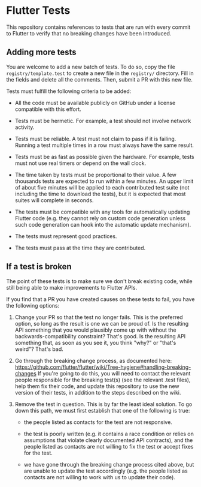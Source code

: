 # Flutter Tests

This repository contains references to tests that are run with every commit to
Flutter to verify that no breaking changes have been introduced.

## Adding more tests

You are welcome to add a new batch of tests. To do so, copy the file
`registry/template.test` to create a new file in the `registry/` directory. Fill
in the fields and delete all the comments. Then, submit a PR with this new file.

Tests must fulfill the following criteria to be added:

* All the code must be available publicly on GitHub under a license compatible 
  with this effort.

* Tests must be hermetic. For example, a test should not involve network activity.

* Tests must be reliable. A test must not claim to pass if it is failing. 
  Running a test multiple times in a row must always have the same result.

* Tests must be as fast as possible given the hardware. For example, tests must 
  not use real timers or depend on the wall clock.

* The time taken by tests must be proportional to their value. A few thousands 
  tests are expected to run within a few minutes. An upper limit of about five 
  minutes will be applied to each contributed test suite (not including the 
  time to download the tests), but it is expected that most suites will 
  complete in seconds.

* The tests must be compatible with any tools for automatically updating 
  Flutter code (e.g. they cannot rely on custom code generation unless such 
  code generation can hook into the automatic update mechanism).

* The tests must represent good practices.

* The tests must pass at the time they are contributed.


## If a test is broken

The point of these tests is to make sure we don't break existing code, while still
being able to make improvements to Flutter APIs.

If you find that a PR you have created causes on these tests to fail, you have the
following options:

1. Change your PR so that the test no longer fails. This is the preferred option,
   so long as the result is one we can be proud of. Is the resulting API something
   that you would plausibly come up with without the backwards-compatibility
   constraint? That's good. Is the resulting API something that, as soon as you
   see it, you think "why?" or "that's weird"? That's bad.

2. Go through the breaking change process, as documented here:
   https://github.com/flutter/flutter/wiki/Tree-hygiene#handling-breaking-changes
   If you're going to do this, you will need to contact the relevant people
   responsible for the breaking test(s) (see the relevant .test files), help them
   fix their code, and update this repository to use the new version of their
   tests, in addition to the steps described on the wiki.

3. Remove the test in question. This is by far the least ideal solution. To go
   down this path, we must first establish that one of the following is true:

    - the people listed as contacts for the test are not responsive.

    - the test is poorly written (e.g. it contains a race condition or relies on
      assumptions that violate clearly documented API contracts), and the people
      listed as contacts are not willing to fix the test or accept fixes for the
      test.

    - we have gone through the breaking change process cited above, but are unable
      to update the test accordingly (e.g. the people listed as contacts are not
      willing to work with us to update their code).
